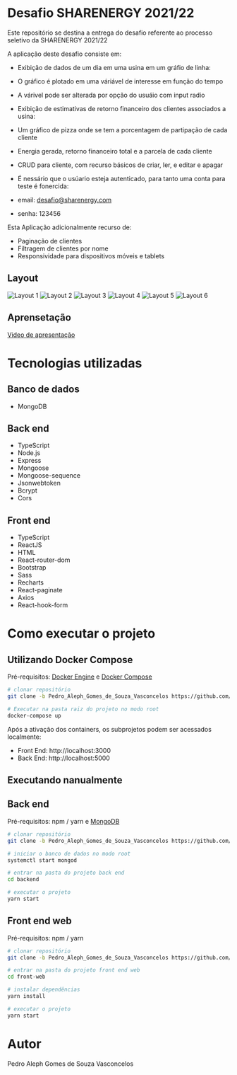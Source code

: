 # Desafio SHARENERGY 2021/22

Este repositório se destina a entrega do desafio referente ao processo seletivo da SHARENERGY 2021/22

A aplicação deste desafio consiste em:
  - Exibição de dados de um dia em uma usina em um gráfio de linha:
  - O gráfico é plotado em uma váriável de interesse em função do tempo
  - A várivel pode ser alterada por opção do usuáio com input radio

  - Exibição de estimativas de retorno financeiro dos clientes associados a usina:
  - Um gráfico de pizza onde se  tem a porcentagem de partipação de cada cliente
  - Energia gerada, retorno financeiro total e a parcela de cada cliente

  - CRUD para cliente, com recurso básicos de criar, ler, e editar e apagar
  - É nessário que o usúario esteja autenticado, para tanto uma conta para teste é fonercida:
  - email: desafio@sharenergy.com
  - senha: 123456

Esta Aplicação adicionalmente recurso de:
  - Paginação de clientes
  - Filtragem de clientes por nome
  - Responsividade para dispositivos móveis e tablets

## Layout
![Layout 1](https://github.com/pedroaleph/desafio-sharenergy-2021-22/blob/Pedro_Aleph_Gomes_de_Souza_Vasconcelos/assets/Layout1.png)
![Layout 2](https://github.com/pedroaleph/desafio-sharenergy-2021-22/blob/Pedro_Aleph_Gomes_de_Souza_Vasconcelos/assets/Layout2.png)
![Layout 3](https://github.com/pedroaleph/desafio-sharenergy-2021-22/blob/Pedro_Aleph_Gomes_de_Souza_Vasconcelos/assets/Layout3.png)
![Layout 4](https://github.com/pedroaleph/desafio-sharenergy-2021-22/blob/Pedro_Aleph_Gomes_de_Souza_Vasconcelos/assets/Layout4.png)
![Layout 5](https://github.com/pedroaleph/desafio-sharenergy-2021-22/blob/Pedro_Aleph_Gomes_de_Souza_Vasconcelos/assets/Layout5.png) ![Layout 6](https://github.com/pedroaleph/desafio-sharenergy-2021-22/blob/Pedro_Aleph_Gomes_de_Souza_Vasconcelos/assets/Layout6.png)


## Aprensetação
[Video de apresentação](https://youtu.be/dhbMzwRZKD8)


# Tecnologias utilizadas
## Banco de dados
- MongoDB
## Back end
- TypeScript
- Node.js
- Express
- Mongoose
- Mongoose-sequence
- Jsonwebtoken
- Bcrypt
- Cors
## Front end
- TypeScript
- ReactJS
- HTML
- React-router-dom
- Bootstrap
- Sass
- Recharts
- React-paginate
- Axios
- React-hook-form

# Como executar o projeto

## Utilizando Docker Compose
Pré-requisitos: [Docker Engine](https://docs.docker.com/get-docker) e [Docker Compose](https://docs.docker.com/compose/install)

```bash
# clonar repositório
git clone -b Pedro_Aleph_Gomes_de_Souza_Vasconcelos https://github.com/pedroaleph/desafio-sharenergy-2021-22.git

# Executar na pasta raiz do projeto no modo root
docker-compose up
```
Após a ativação dos containers, os subprojetos podem ser acessados localmente:

- Front End: http://localhost:3000
- Back End: http://localhost:5000

## Executando nanualmente
## Back end
Pré-requisitos: npm / yarn e [MongoDB](https://docs.mongodb.com/guides/server/install)

```bash
# clonar repositório
git clone -b Pedro_Aleph_Gomes_de_Souza_Vasconcelos https://github.com/pedroaleph/desafio-sharenergy-2021-22.git

# iniciar o banco de dados no modo root
systemctl start mongod

# entrar na pasta do projeto back end
cd backend

# executar o projeto
yarn start
```

## Front end web
Pré-requisitos: npm / yarn

```bash
# clonar repositório
git clone -b Pedro_Aleph_Gomes_de_Souza_Vasconcelos https://github.com/pedroaleph/desafio-sharenergy-2021-22.git

# entrar na pasta do projeto front end web
cd front-web

# instalar dependências
yarn install

# executar o projeto
yarn start
```

# Autor

Pedro Aleph Gomes de Souza Vasconcelos
